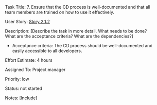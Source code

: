 Task Title: 7.	Ensure that the CD process is well-documented and that all team members are trained on how to use it effectively.

User Story: [Story 2.1.2](../../stories/story_2.1.2.md)

Description: [Describe the task in more detail. What needs to be done? What are the acceptance criteria? What are the dependencies?]
* Acceptance criteria: The CD process should be well-documented and easily accessible to all developers.

Effort Estimate: 4 hours

Assigned To: Project manager

Priority: low

Status: not started

Notes: [Include]